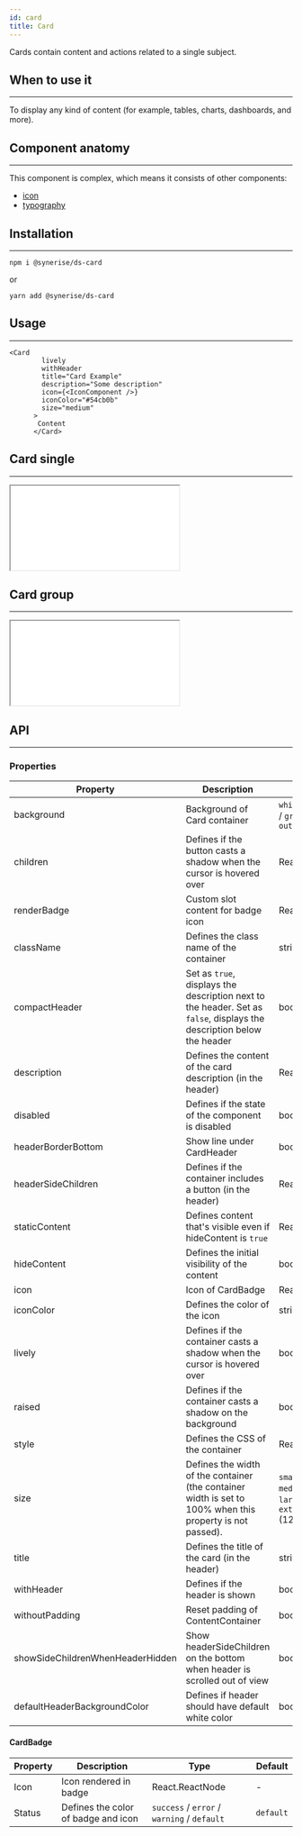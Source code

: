 ```yaml
---
id: card
title: Card
---
```


Cards contain content and actions related to a single subject.

## When to use it

---

To display any kind of content (for example, tables, charts, dashboards, and more).

## Component anatomy

---

This component is complex, which means it consists of other components:

- [icon](/docs/components/icon/)
- [typography](/docs/components/typography/)

## Installation

---

```
npm i @synerise/ds-card
```

or

```
yarn add @synerise/ds-card
```

## Usage

---

```
<Card
        lively
        withHeader
        title="Card Example"
        description="Some description"
        icon={<IconComponent />}
        iconColor="#54cb0b"
        size="medium"
      >
       Content
      </Card>
```

## Card single

---

<iframe src="/storybook-static/iframe.html?id=components-card--single"></iframe>

## Card group

---

<iframe src="/storybook-static/iframe.html?id=components-card--group"></iframe>

## API

---

### Properties

| Property                          | Description                                                                                                           | Type                                                                         | Default |
| --------------------------------- | --------------------------------------------------------------------------------------------------------------------- | ---------------------------------------------------------------------------- | ------- |
| background                        | Background of Card container                                                                                          | `white` / `white-shadow` / `grey` / `grey-shadow` / `outline`                | `white` |
| children                          | Defines if the button casts a shadow when the cursor is hovered over                                                  | React.ReactNode                                                              | -       |
| renderBadge                       | Custom slot content for badge icon                                                                                    | React.ReactNode?                                                             | -       |
| className                         | Defines the class name of the container                                                                               | string                                                                       | -       |
| compactHeader                     | Set as `true`, displays the description next to the header. Set as `false`, displays the description below the header | boolean                                                                      | -       |
| description                       | Defines the content of the card description (in the header)                                                           | React.ReactNode                                                              | string  |
| disabled                          | Defines if the state of the component is disabled                                                                     | boolean                                                                      | -       |
| headerBorderBottom                | Show line under CardHeader                                                                                            | boolean                                                                      | `false` |
| headerSideChildren                | Defines if the container includes a button (in the header)                                                            | React.ReactNode                                                              | -       |
| staticContent                     | Defines content that's visible even if hideContent is `true`                                                          | React.ReactNode                                                              | -       |
| hideContent                       | Defines the initial visibility of the content                                                                         | boolean                                                                      | `false` |
| icon                              | Icon of CardBadge                                                                                                     | React.ReactNode                                                              | -       |
| iconColor                         | Defines the color of the icon                                                                                         | string                                                                       | -       |
| lively                            | Defines if the container casts a shadow when the cursor is hovered over                                               | boolean                                                                      | -       |
| raised                            | Defines if the container casts a shadow on the background                                                             | boolean                                                                      | -       |
| style                             | Defines the CSS of the container                                                                                      | React.CSSProperties                                                          | -       |
| size                              | Defines the width of the container (the container width is set to 100% when this property is not passed).             | `small` (472px) / `medium` (588px) / `large` (966px) / `extraLarge` (1232px) | -       |
| title                             | Defines the title of the card (in the header)                                                                         | string                                                                       | -       |
| withHeader                        | Defines if the header is shown                                                                                        | boolean                                                                      | -       |
| withoutPadding                    | Reset padding of ContentContainer                                                                                     | boolean                                                                      | `false` |
| showSideChildrenWhenHeaderHidden  | Show headerSideChildren on the bottom when header is scrolled out of view                                             | boolean                                                                      | `false` |
| defaultHeaderBackgroundColor      | Defines if header should have default white color                                                                     | boolean                                                                      | `false` |

#### CardBadge

| Property | Description                         | Type                                        | Default   |
| -------- | ----------------------------------- | ------------------------------------------- | --------- |
| Icon     | Icon rendered in badge              | React.ReactNode                             | -         |
| Status   | Defines the color of badge and icon | `success` / `error` / `warning` / `default` | `default` |
